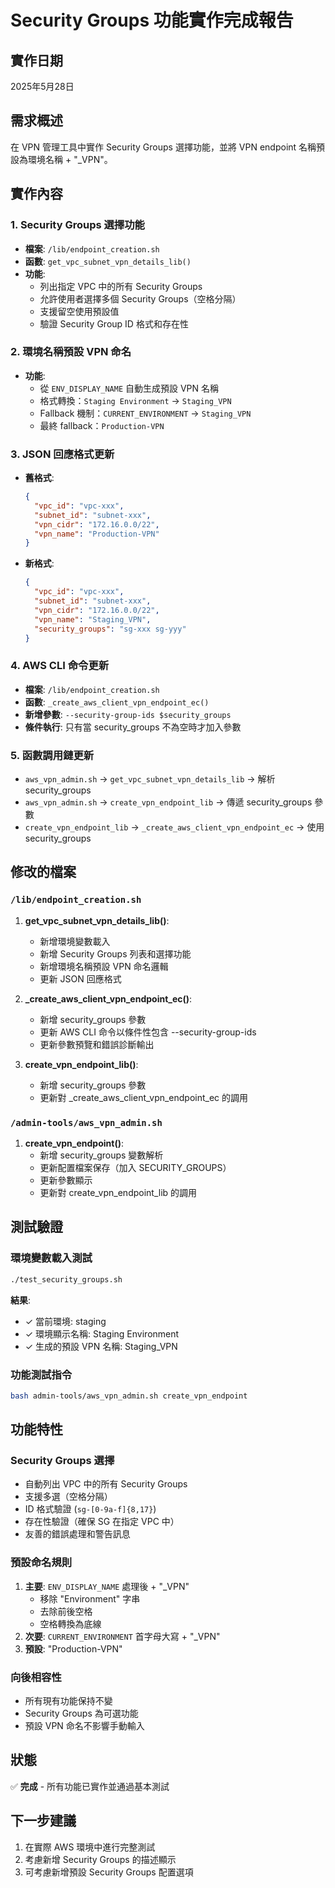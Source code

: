 # Security Groups 功能實作完成報告

## 實作日期
2025年5月28日

## 需求概述
在 VPN 管理工具中實作 Security Groups 選擇功能，並將 VPN endpoint 名稱預設為環境名稱 + "_VPN"。

## 實作內容

### 1. Security Groups 選擇功能
- **檔案**: `/lib/endpoint_creation.sh`
- **函數**: `get_vpc_subnet_vpn_details_lib()`
- **功能**: 
  - 列出指定 VPC 中的所有 Security Groups
  - 允許使用者選擇多個 Security Groups（空格分隔）
  - 支援留空使用預設值
  - 驗證 Security Group ID 格式和存在性

### 2. 環境名稱預設 VPN 命名
- **功能**: 
  - 從 `ENV_DISPLAY_NAME` 自動生成預設 VPN 名稱
  - 格式轉換：`Staging Environment` → `Staging_VPN`
  - Fallback 機制：`CURRENT_ENVIRONMENT` → `Staging_VPN`
  - 最終 fallback：`Production-VPN`

### 3. JSON 回應格式更新
- **舊格式**:
  ```json
  {
    "vpc_id": "vpc-xxx",
    "subnet_id": "subnet-xxx", 
    "vpn_cidr": "172.16.0.0/22",
    "vpn_name": "Production-VPN"
  }
  ```
- **新格式**:
  ```json
  {
    "vpc_id": "vpc-xxx",
    "subnet_id": "subnet-xxx",
    "vpn_cidr": "172.16.0.0/22", 
    "vpn_name": "Staging_VPN",
    "security_groups": "sg-xxx sg-yyy"
  }
  ```

### 4. AWS CLI 命令更新
- **檔案**: `/lib/endpoint_creation.sh`
- **函數**: `_create_aws_client_vpn_endpoint_ec()`
- **新增參數**: `--security-group-ids $security_groups`
- **條件執行**: 只有當 security_groups 不為空時才加入參數

### 5. 函數調用鏈更新
- `aws_vpn_admin.sh` → `get_vpc_subnet_vpn_details_lib` → 解析 security_groups
- `aws_vpn_admin.sh` → `create_vpn_endpoint_lib` → 傳遞 security_groups 參數
- `create_vpn_endpoint_lib` → `_create_aws_client_vpn_endpoint_ec` → 使用 security_groups

## 修改的檔案

### `/lib/endpoint_creation.sh`
1. **get_vpc_subnet_vpn_details_lib()**:
   - 新增環境變數載入
   - 新增 Security Groups 列表和選擇功能
   - 新增環境名稱預設 VPN 命名邏輯
   - 更新 JSON 回應格式

2. **_create_aws_client_vpn_endpoint_ec()**:
   - 新增 security_groups 參數
   - 更新 AWS CLI 命令以條件性包含 --security-group-ids
   - 更新參數預覽和錯誤診斷輸出

3. **create_vpn_endpoint_lib()**:
   - 新增 security_groups 參數
   - 更新對 _create_aws_client_vpn_endpoint_ec 的調用

### `/admin-tools/aws_vpn_admin.sh`
1. **create_vpn_endpoint()**:
   - 新增 security_groups 變數解析
   - 更新配置檔案保存（加入 SECURITY_GROUPS）
   - 更新參數顯示
   - 更新對 create_vpn_endpoint_lib 的調用

## 測試驗證

### 環境變數載入測試
```bash
./test_security_groups.sh
```
**結果**:
- ✓ 當前環境: staging
- ✓ 環境顯示名稱: Staging Environment  
- ✓ 生成的預設 VPN 名稱: Staging_VPN

### 功能測試指令
```bash
bash admin-tools/aws_vpn_admin.sh create_vpn_endpoint
```

## 功能特性

### Security Groups 選擇
- 自動列出 VPC 中的所有 Security Groups
- 支援多選（空格分隔）
- ID 格式驗證 (`sg-[0-9a-f]{8,17}`)
- 存在性驗證（確保 SG 在指定 VPC 中）
- 友善的錯誤處理和警告訊息

### 預設命名規則
1. **主要**: `ENV_DISPLAY_NAME` 處理後 + "_VPN"
   - 移除 "Environment" 字串
   - 去除前後空格
   - 空格轉換為底線
2. **次要**: `CURRENT_ENVIRONMENT` 首字母大寫 + "_VPN"
3. **預設**: "Production-VPN"

### 向後相容性
- 所有現有功能保持不變
- Security Groups 為可選功能
- 預設 VPN 命名不影響手動輸入

## 狀態
✅ **完成** - 所有功能已實作並通過基本測試

## 下一步建議
1. 在實際 AWS 環境中進行完整測試
2. 考慮新增 Security Groups 的描述顯示
3. 可考慮新增預設 Security Groups 配置選項
